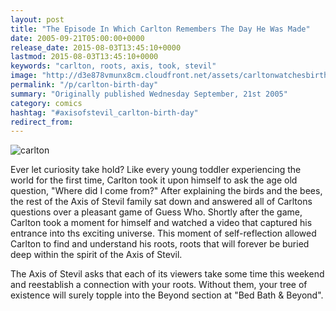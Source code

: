 ```yaml
---
layout: post
title: "The Episode In Which Carlton Remembers The Day He Was Made"
date: 2005-09-21T05:00:00+0000
release_date: 2015-08-03T13:45:10+0000
lastmod: 2015-08-03T13:45:10+0000
keywords: "carlton, roots, axis, took, stevil"
image: "http://d3e878vmunx8cm.cloudfront.net/assets/carltonwatchesbirth.jpg"
permalink: "/p/carlton-birth-day"
summary: "Originally published Wednesday September, 21st 2005"
category: comics
hashtag: "#axisofstevil_carlton-birth-day"
redirect_from:
---
```


![carlton](http://d3e878vmunx8cm.cloudfront.net/assets/carltonwatchesbirth.jpg)

Ever let curiosity take hold? Like every young toddler experiencing the world for the first time, Carlton took it upon himself to ask the age old question, "Where did I come from?" After explaining the birds and the bees, the rest of the Axis of Stevil family sat down and answered all of Carltons questions over a pleasant game of Guess Who. Shortly after the game, Carlton took a moment for himself and watched a video that captured his entrance into ths exciting universe. This moment of self-reflection allowed Carlton to find and understand his roots, roots that will forever be buried deep within the spirit of the Axis of Stevil.

The Axis of Stevil asks that each of its viewers take some time this weekend and reestablish a connection with your roots. Without them, your tree of existence will surely topple into the Beyond section at "Bed Bath & Beyond".
